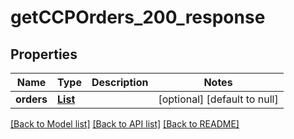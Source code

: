 # getCCPOrders_200_response
## Properties

| Name | Type | Description | Notes |
|------------ | ------------- | ------------- | -------------|
| **orders** | [**List**](order-data.md) |  | [optional] [default to null] |

[[Back to Model list]](../README.md#documentation-for-models) [[Back to API list]](../README.md#documentation-for-api-endpoints) [[Back to README]](../README.md)

